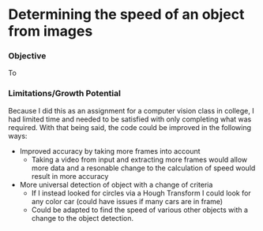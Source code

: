 # Determining the speed of an object from images

### Objective
To 

### Limitations/Growth Potential
Because I did this as an assignment for a computer vision class in college, I had limited time and needed to be satisfied with only completing what was required. With that being said, the code could be improved in the following ways:
- Improved accuracy by taking more frames into account
  - Taking a video from input and extracting more frames would allow more data and a resonable change to the calculation of speed would result in more accuracy
- More universal detection of object with a change of criteria
  - If I instead looked for circles via a Hough Transform I could look for any color car (could have issues if many cars are in frame)
  - Could be adapted to find the speed of various other objects with a change to the object detection.
